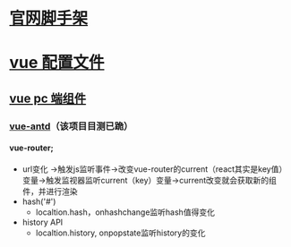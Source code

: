 # [ 官网脚手架 ](https://cli.vuejs.org/guide/creating-a-project.html#using-the-gui)

# [vue 配置文件](https://cli.vuejs.org/config/#pluginoptions)

## [vue pc 端组件](http://v1.iviewui.com/docs/guide/start)

### [vue-antd](https://okoala.github.io/vue-antd/#!/components)（该项目目测已跪）

#### vue-router;
+ url变化 ->触发js监听事件->改变vue-router的current（react其实是key值）变量->触发监视器监听current（key）变量->current改变就会获取新的组件，并进行渲染
+ hash('#')
  - localtion.hash，onhashchange监听hash值得变化 
+ history API
  -  localtion.history, onpopstate监听history的变化
